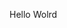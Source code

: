 Hello Wolrd














































































































































































































































































































































































































































































































































































































































































































































































































































































































































































































































































































































































































































































































































































































































































































































































































































































































































































































































































































































































































































































































































































































































































































































































































































































































































































































































































































































































































































































